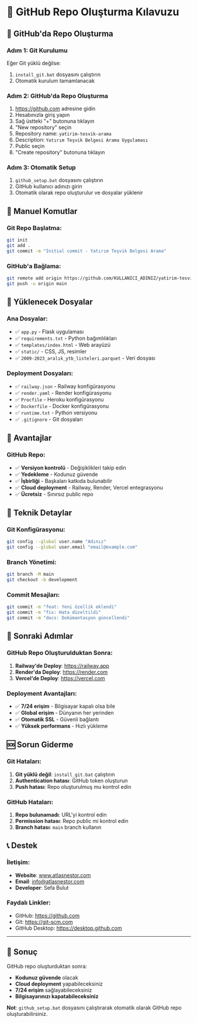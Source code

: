 # 🐙 GitHub Repo Oluşturma Kılavuzu

## 🎯 **GitHub'da Repo Oluşturma**

### Adım 1: Git Kurulumu
Eğer Git yüklü değilse:
1. `install_git.bat` dosyasını çalıştırın
2. Otomatik kurulum tamamlanacak

### Adım 2: GitHub'da Repo Oluşturma
1. https://github.com adresine gidin
2. Hesabınızla giriş yapın
3. Sağ üstteki "+" butonuna tıklayın
4. "New repository" seçin
5. Repository name: `yatirim-tesvik-arama`
6. Description: `Yatırım Teşvik Belgesi Arama Uygulaması`
7. Public seçin
8. "Create repository" butonuna tıklayın

### Adım 3: Otomatik Setup
1. `github_setup.bat` dosyasını çalıştırın
2. GitHub kullanıcı adınızı girin
3. Otomatik olarak repo oluşturulur ve dosyalar yüklenir

## 🚀 **Manuel Komutlar**

### Git Repo Başlatma:
```bash
git init
git add .
git commit -m "Initial commit - Yatırım Teşvik Belgesi Arama"
```

### GitHub'a Bağlama:
```bash
git remote add origin https://github.com/KULLANICI_ADINIZ/yatirim-tesvik-arama.git
git push -u origin main
```

## 📁 **Yüklenecek Dosyalar**

### Ana Dosyalar:
- ✅ `app.py` - Flask uygulaması
- ✅ `requirements.txt` - Python bağımlılıkları
- ✅ `templates/index.html` - Web arayüzü
- ✅ `static/` - CSS, JS, resimler
- ✅ `2009-2023_aralık_ytb_listeleri.parquet` - Veri dosyası

### Deployment Dosyaları:
- ✅ `railway.json` - Railway konfigürasyonu
- ✅ `render.yaml` - Render konfigürasyonu
- ✅ `Procfile` - Heroku konfigürasyonu
- ✅ `Dockerfile` - Docker konfigürasyonu
- ✅ `runtime.txt` - Python versiyonu
- ✅ `.gitignore` - Git dosyaları

## 🌟 **Avantajlar**

### GitHub Repo:
- ✅ **Versiyon kontrolü** - Değişiklikleri takip edin
- ✅ **Yedekleme** - Kodunuz güvende
- ✅ **İşbirliği** - Başkaları katkıda bulunabilir
- ✅ **Cloud deployment** - Railway, Render, Vercel entegrasyonu
- ✅ **Ücretsiz** - Sınırsız public repo

## 🔧 **Teknik Detaylar**

### Git Konfigürasyonu:
```bash
git config --global user.name "Adınız"
git config --global user.email "email@example.com"
```

### Branch Yönetimi:
```bash
git branch -M main
git checkout -b development
```

### Commit Mesajları:
```bash
git commit -m "feat: Yeni özellik eklendi"
git commit -m "fix: Hata düzeltildi"
git commit -m "docs: Dokümantasyon güncellendi"
```

## 🎯 **Sonraki Adımlar**

### GitHub Repo Oluşturulduktan Sonra:
1. **Railway'de Deploy**: https://railway.app
2. **Render'da Deploy**: https://render.com
3. **Vercel'de Deploy**: https://vercel.com

### Deployment Avantajları:
- ✅ **7/24 erişim** - Bilgisayar kapalı olsa bile
- ✅ **Global erişim** - Dünyanın her yerinden
- ✅ **Otomatik SSL** - Güvenli bağlantı
- ✅ **Yüksek performans** - Hızlı yükleme

## 🆘 **Sorun Giderme**

### Git Hataları:
1. **Git yüklü değil**: `install_git.bat` çalıştırın
2. **Authentication hatası**: GitHub token oluşturun
3. **Push hatası**: Repo oluşturulmuş mu kontrol edin

### GitHub Hataları:
1. **Repo bulunamadı**: URL'yi kontrol edin
2. **Permission hatası**: Repo public mi kontrol edin
3. **Branch hatası**: `main` branch kullanın

## 📞 **Destek**

### İletişim:
- **Website**: www.atlasnestor.com
- **Email**: info@atlasnestor.com
- **Developer**: Sefa Bulut

### Faydalı Linkler:
- GitHub: https://github.com
- Git: https://git-scm.com
- GitHub Desktop: https://desktop.github.com

---

## 🎉 **Sonuç**

GitHub repo oluşturduktan sonra:
- **Kodunuz güvende** olacak
- **Cloud deployment** yapabileceksiniz
- **7/24 erişim** sağlayabileceksiniz
- **Bilgisayarınızı kapatabileceksiniz**

**Not**: `github_setup.bat` dosyasını çalıştırarak otomatik olarak GitHub repo oluşturabilirsiniz.
